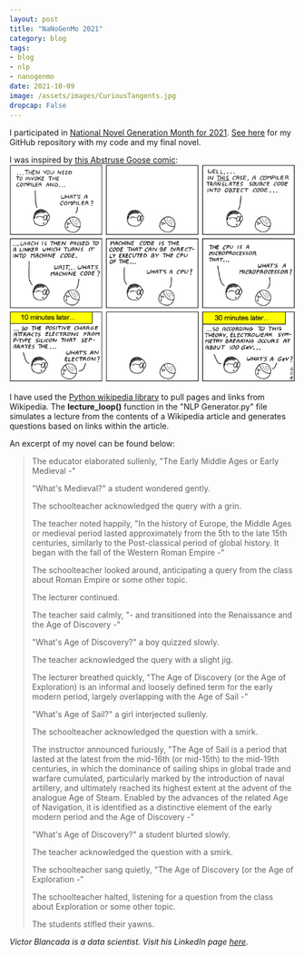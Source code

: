 ```yaml
---
layout: post
title: "NaNoGenMo 2021"
category: blog
tags: 
- blog
- nlp
- nanogenmo
date: 2021-10-09
image: /assets/images/CuriousTangents.jpg
dropcap: False
---
```


I participated in [National Novel Generation Month for 2021](https://github.com/NaNoGenMo/2021).  [See here](https://github.com/victorangeloblancada/nanogenmo-2021-vab) for my GitHub repository with my code and my final novel.

I was inspired by [this Abstruse Goose comic](https://abstrusegoose.com/98):
![Abstruse Goose 98](/assets/images/computer_programming_101.png)

I have used the [Python wikipedia library](https://pypi.org/project/wikipedia/) to pull pages and links from Wikipedia. The **lecture_loop()** function in the "NLP Generator.py" file simulates a lecture from the contents of a Wikipedia article and generates questions based on links within the article.

An excerpt of my novel can be found below:

> The educator elaborated sullenly, "The Early Middle Ages or Early Medieval -"
>
> "What's Medieval?" a student wondered gently.
>
> The schoolteacher acknowledged the query with a grin.
>
> The teacher noted happily, "In the history of Europe, the Middle Ages or medieval period lasted approximately from the 5th to the late 15th centuries, similarly to the Post-classical period of global history. It began with the fall of the Western Roman Empire -"
>
> The schoolteacher looked around, anticipating a query from the class about Roman Empire or some other topic.
>
> The lecturer continued.
>
> The teacher said calmly, "- and transitioned into the Renaissance and the Age of Discovery -"
>
> "What's Age of Discovery?" a boy quizzed slowly.
>
> The teacher acknowledged the query with a slight jig.
>
> The lecturer breathed quickly, "The Age of Discovery (or the Age of Exploration) is an informal and loosely defined term for the early modern period, largely overlapping with the Age of Sail -"
>
> "What's Age of Sail?" a girl interjected sullenly.
>
> The schoolteacher acknowledged the question with a smirk.
>
> The instructor announced furiously, "The Age of Sail is a period that lasted at the latest from the mid-16th (or mid-15th) to the mid-19th centuries, in which the dominance of sailing ships in global trade and warfare cumulated, particularly marked by the introduction of naval artillery, and ultimately reached its highest extent at the advent of the analogue Age of Steam. Enabled by the advances of the related Age of Navigation, it is identified as a distinctive element of the early modern period and the Age of Discovery -"
>
> "What's Age of Discovery?" a student blurted slowly.
>
> The teacher acknowledged the question with a smirk.
>
> The schoolteacher sang quietly, "The Age of Discovery (or the Age of Exploration -"
>
> The schoolteacher halted, listening for a question from the class about Exploration or some other topic.
>
> The students stifled their yawns.

*Victor Blancada is a data scientist. Visit his LinkedIn page [here](https://www.linkedin.com/in/geloblancada/).* 